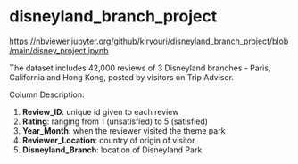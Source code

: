 # disneyland_branch_project

https://nbviewer.jupyter.org/github/kiryouri/disneyland_branch_project/blob/main/disney_project.ipynb

The dataset includes 42,000 reviews of 3 Disneyland branches - Paris, California and Hong Kong, posted by visitors on Trip Advisor.

Column Description:
<ol>
<li><b>Review_ID</b>: unique id given to each review</li>
<li><b>Rating</b>: ranging from 1 (unsatisfied) to 5 (satisfied)</li>
<li><b>Year_Month</b>: when the reviewer visited the theme park</li>
<li><b>Reviewer_Location</b>: country of origin of visitor</li>
<li><b>Disneyland_Branch</b>: location of Disneyland Park</li>
</ol>
